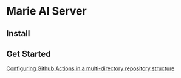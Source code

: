 # Marie AI Server

## Install

## Get Started

[Configuring Github Actions in a multi-directory repository structure](https://medium.com/@owumifestus/configuring-github-actions-in-a-multi-directory-repository-structure-c4d2b04e6312)
